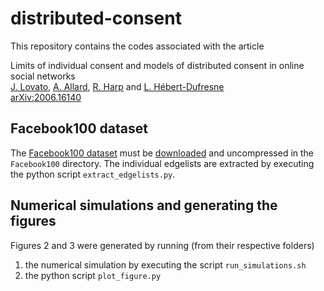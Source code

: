 # distributed-consent

This repository contains the codes associated with the article

Limits of individual consent and models of distributed consent in online social networks<br/>
[J. Lovato], [A. Allard], [R. Harp] and [L. Hébert-Dufresne]<br/>
[arXiv:2006.16140]


## Facebook100 dataset

The [Facebook100 dataset](http://doi.org/10.1016/j.physa.2011.12.021) must be [downloaded](https://archive.org/details/oxford-2005-facebook-matrix) and uncompressed in the `Facebook100` directory. The individual edgelists are extracted by executing the python script `extract_edgelists.py`.


## Numerical simulations and generating the figures

Figures 2 and 3 were generated by running (from their respective folders)

1. the numerical simulation by executing the script `run_simulations.sh`
2. the python script `plot_figure.py`



[arXiv:2006.16140]: https://arxiv.org/abs/2006.16140
[J. Lovato]: http://juniperlovato.com/
[A. Allard]: http://antoineallard.info
[R. Harp]: http://www.uvm.edu/~rharp/
[L. Hébert-Dufresne]: http://laurenthebertdufresne.github.io/
